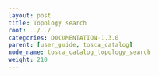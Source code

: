 ```yaml
---
layout: post
title: Topology search
root: ../../
categories: DOCUMENTATION-1.3.0
parent: [user_guide, tosca_catalog]
node_name: tosca_catalog_topology_search
weight: 210
---
```

